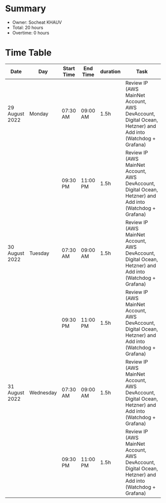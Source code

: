 # Summary

* Owner: Socheat KHAUV
* Total: 20 hours
* Overtime: 0 hours

# Time Table

| Date           | Day       | Start Time | End Time | duration | Task                                                                                                      |
|----------------|-----------|------------|----------|----------|-----------------------------------------------------------------------------------------------------------|
| 29 August 2022 | Monday    | 07:30 AM   | 09:00 AM | 1.5h     | Review IP (AWS MainNet Account, AWS DevAccount, Digital Ocean, Hetzner) and Add into (Watchdog + Grafana) |
|                |           | 09:30 PM   | 11:00 PM | 1.5h     | Review IP (AWS MainNet Account, AWS DevAccount, Digital Ocean, Hetzner) and Add into (Watchdog + Grafana) |
| 30 August 2022 | Tuesday   | 07:30 AM   | 09:00 AM | 1.5h     | Review IP (AWS MainNet Account, AWS DevAccount, Digital Ocean, Hetzner) and Add into (Watchdog + Grafana) |
|                |           | 09:30 PM   | 11:00 PM | 1.5h     | Review IP (AWS MainNet Account, AWS DevAccount, Digital Ocean, Hetzner) and Add into (Watchdog + Grafana) |
| 31 August 2022 | Wednesday | 07:30 AM   | 09:00 AM | 1.5h     | Review IP (AWS MainNet Account, AWS DevAccount, Digital Ocean, Hetzner) and Add into (Watchdog + Grafana) |
|                |           | 09:30 PM   | 11:00 PM | 1.5h     | Review IP (AWS MainNet Account, AWS DevAccount, Digital Ocean, Hetzner) and Add into (Watchdog + Grafana) |
